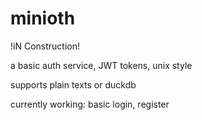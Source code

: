 # minioth

!iN Construction!

a basic auth service, 
JWT tokens,
unix style


supports plain texts or duckdb

currently working:
basic login, register
